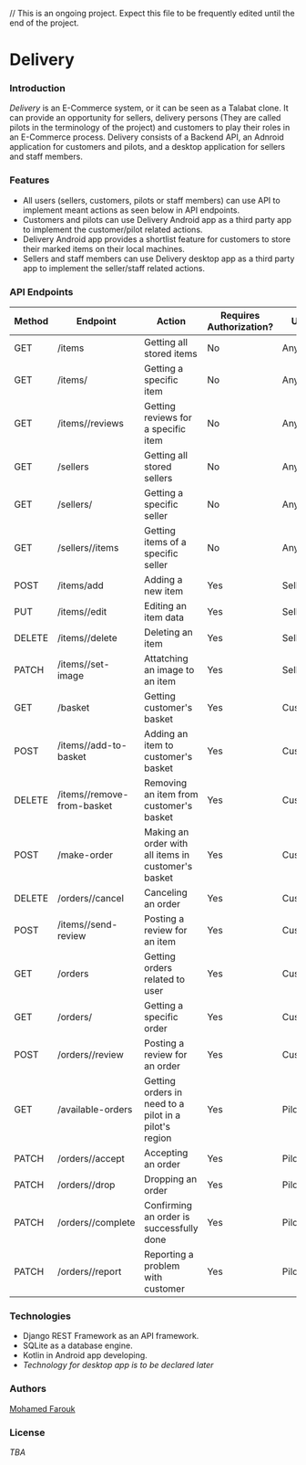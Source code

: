 // This is an ongoing project. Expect this file to be frequently edited until the end of the project.

# Delivery

### Introduction
*Delivery* is an E-Commerce system, or it can be seen as a Talabat clone. It can provide an opportunity for sellers, delivery persons (They are called pilots in the terminology of the project) and customers to play their roles in an E-Commerce process.
Delivery consists of a Backend API, an Adnroid application for customers and pilots, and a desktop application for sellers and staff members.

### Features
* All users (sellers, customers, pilots or staff members) can use API to implement meant actions as seen below in API endpoints.
* Customers and pilots can use Delivery Android app as a third party app to implement the customer/pilot related actions.
* Delivery Android app provides a shortlist feature for customers to store their marked items on their local machines.
* Sellers and staff members can use Delivery desktop app as a third party app to implement the seller/staff related actions.

### API Endpoints
| Method | Endpoint | Action | Requires Authorization? | User Type |
| --- | --- | --- | --- | --- |
| GET | /items | Getting all stored items | No | Any |
| GET | /items/<ItemId> | Getting a specific item | No | Any |
| GET | /items/<ItemId>/reviews | Getting reviews for a specific item | No | Any |
| GET | /sellers | Getting all stored sellers | No | Any |
| GET | /sellers/<SellerId> | Getting a specific seller | No | Any |
| GET | /sellers/<SellerId>/items | Getting items of a specific seller | No | Any |
| POST | /items/add | Adding a new item | Yes | Seller |
| PUT | /items/<ItemdId>/edit | Editing an item data | Yes | Seller |
| DELETE | /items/<ItemId>/delete | Deleting an item | Yes | Seller |
| PATCH | /items/<ItemId>/set-image | Attatching an image to an item | Yes | Seller |
| GET | /basket | Getting customer's basket | Yes | Customer |
| POST | /items/<ItemId>/add-to-basket | Adding an item to customer's basket | Yes | Customer |
| DELETE | /items/<ItemId>/remove-from-basket | Removing an item from customer's basket | Yes | Customer |
| POST | /make-order | Making an order with all items in customer's basket | Yes | Customer |
| DELETE | /orders/<OrderId>/cancel | Canceling an order | Yes | Customer |
| POST | /items/<ItemId>/send-review | Posting a review for an item | Yes | Customer |
| GET | /orders | Getting orders related to user | Yes | Customer/Pilot |
| GET | /orders/<OrderId> | Getting a specific order | Yes | Customer/Pilot |
| POST | /orders/<OrderId>/review | Posting a review for an order | Yes | Customer/Pilot |
| GET | /available-orders | Getting orders in need to a pilot in a pilot's region | Yes | Pilot |
| PATCH | /orders/<OrderId>/accept | Accepting an order | Yes | Pilot |
| PATCH | /orders/<OrderId>/drop  | Dropping an order | Yes | Pilot |
| PATCH | /orders/<OrderId>/complete | Confirming an order is successfully done | Yes | Pilot | 
| PATCH | /orders/<OrderId>/report | Reporting a problem with customer | Yes | Pilot | 


### Technologies
* Django REST Framework as an API framework.
* SQLite as a database engine.
* Kotlin in Android app developing.
* *Technology for desktop app is to be declared later*

### Authors
[Mohamed Farouk](https://github.com/MohamedFarouk94/)

### License
*TBA*
